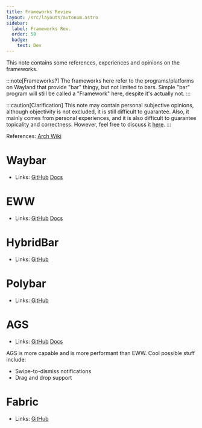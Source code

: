```yaml
---
title: Frameworks Review
layout: /src/layouts/autonum.astro
sidebar:
  label: Frameworks Rev.
  order: 50
  badge:
    text: Dev
---
```


This note contains some references, experiences and opinions on the frameworks.

:::note[Frameworks?]
The frameworks here refer to the programs/platforms on Wayland that provide "bar" thingy, but not limited to bars.
Simple "bar" program will still be called a "Framework" here, despite it's actually not.
:::

:::caution[Clarification]
This note may contain personal subjective opinions, although objectivity is not excluded, it is still difficult to guarantee.
Also, it mainly comes from personal experiences, and it is also difficult to guarantee topicality and correctness.
However, feel free to discuss it [here](https://github.com/end-4/dots-hyprland-wiki/discussions).
:::

References: [Arch Wiki](https://wiki.archlinux.org/title/List_of_applications/Other#Taskbars)

# Waybar
- Links: [GitHub](https://github.com/Alexays/Waybar) [Docs](https://github.com/Alexays/Waybar/wiki)

# EWW
- Links: [GitHub](https://github.com/elkowar/eww) [Docs](https://elkowar.github.io/eww)

# HybridBar
- Links: [GitHub](https://github.com/vars1ty/HybridBar)

# Polybar
- Links: [GitHub](https://github.com/polybar/polybar)

# AGS
- Links: [GitHub](https://github.com/Aylur/ags) [Docs](https://aylur.github.io/ags-docs)

AGS is more capable and is more performant than EWW.
Cool possible stuff include:
- Swipe-to-dismiss notifications
- Drag and drop support

# Fabric
- Links: [GitHub](https://github.com/Fabric-Development/fabric)
